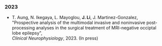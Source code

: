 ### 2023

* T. Aung, N. Ikegaya, L. Mayoglou, **J. Li**, J. Martinez-Gonzalez,  
"Prospective analysis of the multimodal invasive and noninvasive post-processing analyses in the surgical treatment of MRI-negative occiptal lobe epilepsy",  
*Clinical Neurophysiology*, 2023. (In press) &nbsp; [<i class="fa fa-quote-right"></i>](/files/bib/Aung_2023_ClinNeurophysiol_Prospective.bib)
